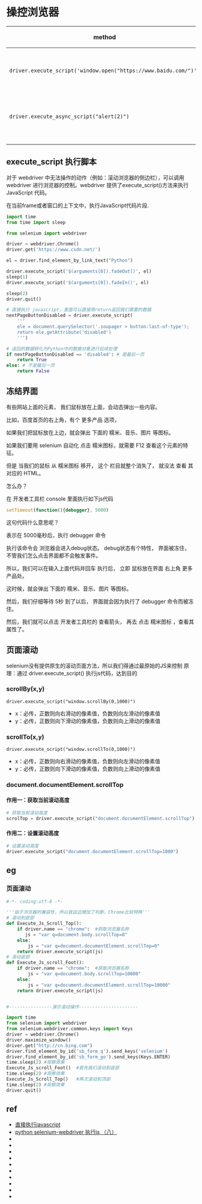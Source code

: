 # 操控浏览器

| method                                                           | 描述       |
| ---------------------------------------------------------------- | ---------- |
| `driver.execute_script('window.open("https://www.baidu.com/")')` | 同步执行js |
| `driver.execute_async_script("alert(2)")`                        | 异步执行js |
|                                                                  |            |
|                                                                  |            |


## execute_script 执行脚本

对于 webdriver 中无法操作的动作（例如：滚动浏览器的侧边栏），可以调用 webdriver 进行浏览器的控制。webdriver 提供了execute_script()方法来执行 JavaScript 代码。

在当前frame或者窗口的上下文中，执行JavaScript代码片段.
```py
import time
from time import sleep

from selenium import webdriver

driver = webdriver.Chrome()
driver.get('https://www.csdn.net/')

el = driver.find_element_by_link_text("Python")

driver.execute_script('$(arguments[0]).fadeOut()', el)
sleep(1)
driver.execute_script('$(arguments[0]).fadeIn()', el)

sleep(2)
driver.quit()
```



```py
# 直接执行 javascript，里面可以直接用return返回我们需要的数据
nextPageButtonDisabled = driver.execute_script(
    '''
    ele = document.querySelector('.soupager > button:last-of-type');
    return ele.getAttribute('disabled')
    ''')

# 返回的数据转化为Python中的数据对象进行后续处理
if nextPageButtonDisabled == 'disabled': # 是最后一页
    return True
else: # 不是最后一页
    return False
```






## 冻结界面

有些网站上面的元素， 我们鼠标放在上面，会动态弹出一些内容。

比如，百度首页的右上角，有个 更多产品 选项，

如果我们把鼠标放在上边，就会弹出 下面的 糯米、音乐、图片 等图标。

如果我们要用 selenium 自动化 点击 糯米图标，就需要 F12 查看这个元素的特征。

但是 当我们的鼠标 从 糯米图标 移开， 这个 栏目就整个消失了， 就没法 查看 其对应的 HTML。

怎么办？


在 开发者工具栏 console 里面执行如下js代码
```js
setTimeout(function(){debugger}, 5000)
```

这句代码什么意思呢？

表示在 5000毫秒后，执行 debugger 命令

执行该命令会 浏览器会进入debug状态。 debug状态有个特性， 界面被冻住， 不管我们怎么点击界面都不会触发事件。


所以，我们可以在输入上面代码并回车 执行后， 立即 鼠标放在界面 右上角 更多产品处。

这时候，就会弹出 下面的 糯米、音乐、图片 等图标。

然后，我们仔细等待 5秒 到了以后， 界面就会因为执行了 debugger 命令而被冻住。

然后，我们就可以点击 开发者工具栏的 查看箭头， 再去 点击 糯米图标 ，查看其属性了。



## 页面滚动

selenium没有提供原生的滚动页面方法，所以我们得通过最原始的JS来控制
原理：通过  driver.execute_script() 执行js代码，达到目的

### scrollBy(x,y)
`driver.execute_script("window.scrollBy(0,1000)")`
* x：必传，正数则向右滑动的像素值，负数则向左滑动的像素值
* y：必传，正数则向下滑动的像素值，负数则向上滑动的像素值



### scrollTo(x,y)
`driver.execute_script("window.scrollTo(0,1000)")`
* x：必传，正数则向右滑动的像素值，负数则向左滑动的像素值
* y：必传，正数则向下滑动的像素值，负数则向上滑动的像素值



### document.documentElement.scrollTop
#### 作用一：获取当前滚动高度
```py
# 获取当前滚动高度
scrolTop = driver.execute_script("document.documentElement.scrollTop")
``` 

#### 作用二：设置滚动高度
```py
# 设置滚动高度
driver.execute_script("document.documentElement.scrollTop=1000")
```



## eg

### 页面滚动

```py
#-*- coding:utf-8 -*-

'''由于浏览器的兼容性，所以我这边增加了判断，Chrome比较特殊'''
# 滚动到底部
def Execute_Js_Scroll_Top():
    if driver.name == "chrome":  #获取浏览器名称
       js = "var q=document.body.scrollTop=0"   
    else:
        js = "var q=document.documentElement.scrollTop=0"
    return driver.execute_script(js)
# 滚动底部
def Execute_Js_scroll_Foot():
    if driver.name == "chrome":  #获取浏览器名称
        js = "var q=document.body.scrollTop=10000"
    else:
        js = "var q=document.documentElement.scrollTop=10000"
    return driver.execute_script(js)


#----------------演示滚动操作----------------------

import time
from selenium import webdriver
from selenium.webdriver.common.keys import Keys
driver = webdriver.Chrome()
driver.maximize_window()
driver.get("http://cn.bing.com")
driver.find_element_by_id('sb_form_q').send_keys('selenium')
driver.find_element_by_id('sb_form_go').send_keys(Keys.ENTER)
time.sleep(2) #观察效果
Execute_Js_scroll_Foot()  #首先我们滚动到底部
time.sleep(2) #观察效果
Execute_Js_Scroll_Top()   #再次滚动到顶部
time.sleep(2) #观察效果
driver.quit()
```


## ref
* [直接执行javascript](http://www.byhy.net/tut/auto/selenium/skills_2/)
* [python selenium-webdriver 执行js （八）](https://www.cnblogs.com/mengyu/p/7018627.html)
* []()
* []()
* []()
* []()
* []()
* []()
* []()
* []()
* []()
* []()
